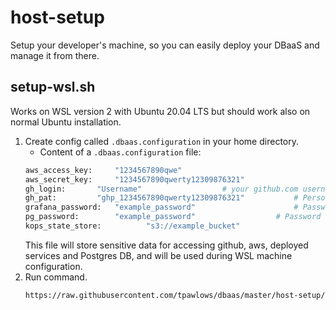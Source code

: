 # host-setup
Setup your developer's machine, so you can easily deploy your DBaaS and manage it from there.
## setup-wsl.sh
Works on WSL version 2 with Ubuntu 20.04 LTS but should work also on normal Ubuntu installation.
1. Create config called `.dbaas.configuration` in your home directory.
	- Content of a `.dbaas.configuration` file:
	```bash
	aws_access_key: 	"1234567890qwe"
	aws_secret_key: 	"1234567890qwerty12309876321"
	gh_login:		"Username"					# your github.com username
	gh_pat: 		"ghp_1234567890qwerty12309876321"       	# Personal Access Token for github.com
	grafana_password: 	"example_password"  			    	# Password for deployed grafana admin user
	pg_password: 		"example_password"  				# Password for deployed postgres cluster
    kops_state_store:          "s3://example_bucket"                           # s3 bucket for kops state
	```
	This file will store sensitive data for accessing github, aws, deployed services and Postgres DB, and will be used during WSL machine configuration.
2. Run command.
	```bash
	https://raw.githubusercontent.com/tpawlows/dbaas/master/host-setup/setup-wsl.sh | bash
	```
